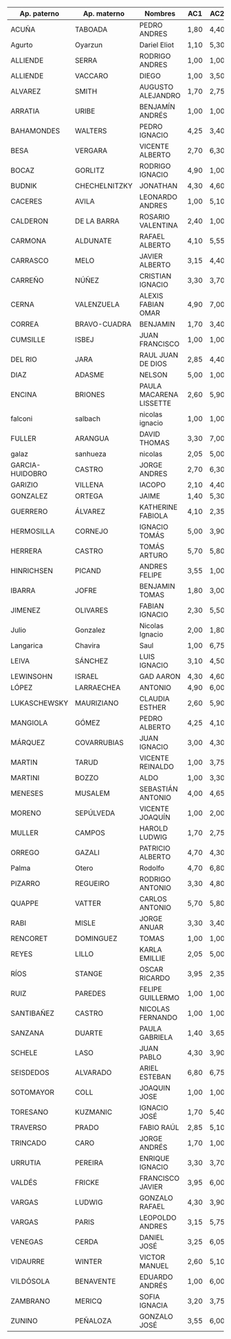 Ap. paterno	|	Ap. materno	|	Nombres	|	AC1	|	AC2	|	AC3	|	AC4	|	AC5	|	C1	|	C2	|	C3	|
----------------	|	----------------	|	----------------	|	----------------	|	----------------	|	----------------	|	----------------	|	----------------	|	----------------	|	----------------	|	----------------	|
ACUÑA	|	TABOADA	|	PEDRO ANDRES	|	1,80	|	4,40	|	1,00	|	1,00	|	1,00	|	4,00	|	1,00	|	1,00	|
Agurto	|	Oyarzun	|	Dariel Eliot	|	1,10	|	5,30	|	1,00	|	1,00	|	1,10	|	1,00	|	1,00	|	4,00	|
ALLIENDE	|	SERRA	|	RODRIGO ANDRES	|	1,00	|	1,00	|	1,00	|	1,00	|	5,00	|	1,00	|	1,00	|	5,50	|
ALLIENDE	|	VACCARO	|	DIEGO	|	1,00	|	3,50	|	1,00	|	1,00	|	1,00	|	2,50	|	1,00	|	6,80	|
ALVAREZ	|	SMITH	|	AUGUSTO ALEJANDRO	|	1,70	|	2,75	|	1,00	|	2,80	|	1,00	|	1,00	|	1,00	|	1,00	|
ARRATIA	|	URIBE	|	BENJAMÍN ANDRÉS	|	1,00	|	1,00	|	2,95	|	2,30	|	2,50	|	4,00	|	1,00	|	4,00	|
BAHAMONDES	|	WALTERS	|	PEDRO IGNACIO	|	4,25	|	3,40	|	1,00	|	1,00	|	1,00	|	6,20	|	7,00	|	7,00	|
BESA	|	VERGARA	|	VICENTE ALBERTO	|	2,70	|	6,30	|	1,00	|	5,55	|	1,00	|	4,00	|	7,00	|	7,00	|
BOCAZ	|	GORLITZ	|	RODRIGO IGNACIO	|	4,90	|	1,00	|	1,00	|	1,00	|	2,00	|	7,00	|	1,00	|	1,00	|
BUDNIK	|	CHECHELNITZKY	|	JONATHAN	|	4,30	|	4,60	|	4,15	|	3,30	|	2,00	|	2,50	|	1,00	|	6,80	|
CACERES	|	AVILA	|	LEONARDO ANDRES	|	1,00	|	5,10	|	1,00	|	1,00	|	1,00	|	1,00	|	1,00	|	1,00	|
CALDERON	|	DE LA BARRA	|	ROSARIO VALENTINA	|	2,40	|	1,00	|	1,00	|	2,00	|	1,00	|	5,50	|	1,00	|	1,00	|
CARMONA	|	ALDUNATE	|	RAFAEL ALBERTO	|	4,10	|	5,55	|	4,68	|	6,90	|	2,50	|	7,00	|	1,00	|	6,60	|
CARRASCO	|	MELO	|	JAVIER ALBERTO	|	3,15	|	4,40	|	1,00	|	1,00	|	3,00	|	1,00	|	4,00	|	6,80	|
CARREÑO	|	NÚÑEZ	|	CRISTIAN IGNACIO	|	3,30	|	3,70	|	5,40	|	2,00	|	4,50	|	7,00	|	7,00	|	6,80	|
CERNA	|	VALENZUELA	|	ALEXIS FABIAN OMAR	|	4,90	|	7,00	|	5,48	|	4,10	|	5,50	|	7,00	|	1,00	|	6,80	|
CORREA	|	BRAVO-CUADRA	|	BENJAMIN	|	1,70	|	3,40	|	1,00	|	3,30	|	2,20	|	1,00	|	4,00	|	3,80	|
CUMSILLE	|	ISBEJ	|	JUAN FRANCISCO	|	1,00	|	1,00	|	1,00	|	1,00	|	1,00	|	1,00	|	1,00	|	1,00	|
DEL RIO	|	JARA	|	RAUL JUAN DE DIOS	|	2,85	|	4,40	|	1,00	|	1,30	|	5,00	|	4,00	|	1,00	|	1,00	|
DIAZ	|	ADASME	|	NELSON	|	5,00	|	1,00	|	1,00	|	1,00	|	1,00	|	1,20	|	1,00	|	1,00	|
ENCINA	|	BRIONES	|	PAULA MACARENA LISSETTE	|	2,60	|	5,90	|	2,85	|	1,20	|	2,00	|	5,50	|	1,00	|	6,80	|
falconi	|	salbach	|	nicolas ignacio 	|	1,00	|	1,00	|	1,00	|	1,00	|	3,00	|	3,50	|	1,00	|	6,80	|
FULLER	|	ARANGUA	|	DAVID THOMAS	|	3,30	|	7,00	|	1,00	|	6,10	|	5,00	|	7,00	|	2,00	|	1,00	|
galaz	|	sanhueza	|	nicolas	|	2,05	|	5,00	|	1,00	|	1,00	|	2,20	|	2,50	|	1,00	|	1,00	|
GARCIA-HUIDOBRO	|	CASTRO	|	JORGE ANDRES	|	2,70	|	6,30	|	1,00	|	1,00	|	2,50	|	1,00	|	1,00	|	1,00	|
GARIZIO	|	VILLENA	|	IACOPO	|	2,10	|	4,40	|	4,98	|	4,60	|	6,00	|	5,50	|	7,00	|	3,80	|
GONZALEZ	|	ORTEGA	|	JAIME	|	1,40	|	5,30	|	1,00	|	1,00	|	2,00	|	1,00	|	4,00	|	1,00	|
GUERRERO	|	ÁLVAREZ	|	KATHERINE FABIOLA	|	4,10	|	2,35	|	1,00	|	2,00	|	1,00	|	2,00	|	1,00	|	3,70	|
HERMOSILLA	|	CORNEJO	|	IGNACIO TOMÁS	|	5,00	|	3,90	|	4,15	|	5,00	|	3,00	|	3,00	|	1,00	|	1,00	|
HERRERA	|	CASTRO	|	TOMÁS ARTURO	|	5,70	|	5,80	|	2,30	|	4,00	|	2,50	|	3,00	|	7,00	|	7,00	|
HINRICHSEN	|	PICAND	|	ANDRES FELIPE	|	3,55	|	1,00	|	1,00	|	1,90	|	2,50	|	4,00	|	1,00	|	1,00	|
IBARRA	|	JOFRE	|	BENJAMIN TOMAS	|	1,80	|	3,00	|	1,00	|	1,00	|	1,00	|	4,00	|	1,00	|	3,80	|
JIMENEZ	|	OLIVARES	|	FABIAN IGNACIO	|	2,30	|	5,50	|	5,48	|	1,20	|	1,50	|	6,50	|	1,00	|	4,00	|
Julio	|	Gonzalez	|	Nicolas Ignacio	|	2,00	|	1,80	|	1,00	|	1,50	|	4,00	|	4,00	|	1,00	|	3,80	|
Langarica	|	Chavira	|	Saul	|	1,00	|	6,75	|	1,00	|	1,00	|	1,00	|	6,00	|	7,00	|	4,00	|
LEIVA	|	SÁNCHEZ	|	LUIS IGNACIO	|	3,10	|	4,50	|	1,00	|	1,00	|	1,00	|	5,50	|	7,00	|	1,00	|
LEWINSOHN	|	ISRAEL	|	GAD AARON	|	4,30	|	4,60	|	1,00	|	2,95	|	3,00	|	3,00	|	1,00	|	6,80	|
LÓPEZ	|	LARRAECHEA	|	ANTONIO	|	4,90	|	6,00	|	1,00	|	1,00	|	1,00	|	1,00	|	1,00	|	6,80	|
LUKASCHEWSKY	|	MAURIZIANO	|	CLAUDIA ESTHER	|	2,60	|	5,90	|	1,00	|	1,00	|	2,20	|	3,50	|	1,00	|	1,00	|
MANGIOLA	|	GÓMEZ	|	PEDRO ALBERTO	|	4,25	|	4,10	|	2,10	|	1,50	|	2,50	|	2,50	|	1,00	|	3,80	|
MÁRQUEZ	|	COVARRUBIAS	|	JUAN IGNACIO	|	3,00	|	4,30	|	2,80	|	1,00	|	3,50	|	6,50	|	1,00	|	6,80	|
MARTIN	|	TARUD	|	VICENTE REINALDO	|	1,00	|	3,75	|	1,80	|	1,00	|	1,00	|	5,50	|	1,00	|	1,00	|
MARTINI	|	BOZZO	|	ALDO	|	1,00	|	3,30	|	1,00	|	1,10	|	1,00	|	6,25	|	1,00	|	1,00	|
MENESES	|	MUSALEM	|	SEBASTIÁN ANTONIO	|	4,00	|	4,65	|	1,00	|	1,00	|	5,00	|	3,40	|	1,00	|	7,00	|
MORENO	|	SEPÚLVEDA	|	VICENTE JOAQUÍN	|	1,00	|	2,00	|	1,00	|	1,00	|	1,00	|	4,00	|	1,00	|	6,80	|
MULLER	|	CAMPOS	|	HAROLD LUDWIG	|	1,70	|	2,75	|	1,00	|	3,40	|	1,50	|	1,50	|	1,00	|	2,50	|
ORREGO	|	GAZALI	|	PATRICIO ALBERTO	|	4,70	|	4,30	|	1,00	|	3,50	|	3,00	|	2,50	|	1,00	|	1,00	|
Palma	|	Otero	|	Rodolfo	|	4,70	|	6,80	|	1,00	|	7,00	|	5,50	|	4,50	|	6,00	|	4,00	|
PIZARRO	|	REGUEIRO	|	RODRIGO ANTONIO	|	3,30	|	4,80	|	3,95	|	3,40	|	5,50	|	3,75	|	1,00	|	6,80	|
QUAPPE	|	VATTER	|	CARLOS ANTONIO	|	5,70	|	5,80	|	1,00	|	2,10	|	4,60	|	4,75	|	6,00	|	6,60	|
RABI	|	MISLE	|	JORGE ANUAR	|	3,30	|	3,40	|	1,90	|	2,80	|	5,00	|	7,00	|	1,00	|	1,00	|
RENCORET	|	DOMINGUEZ	|	TOMAS	|	1,00	|	1,00	|	1,00	|	1,00	|	1,00	|	1,00	|	1,00	|	1,00	|
REYES	|	LILLO	|	KARLA EMILLIE	|	2,05	|	5,00	|	1,00	|	1,70	|	5,00	|	3,00	|	1,00	|	6,80	|
RÍOS	|	STANGE	|	OSCAR RICARDO	|	3,95	|	2,35	|	2,80	|	1,00	|	3,00	|	2,00	|	1,00	|	6,80	|
RUIZ	|	PAREDES	|	FELIPE GUILLERMO	|	1,00	|	1,00	|	1,00	|	1,00	|	1,00	|	1,00	|	1,00	|	4,00	|
SANTIBAÑEZ	|	CASTRO	|	NICOLAS FERNANDO	|	1,00	|	1,00	|	1,00	|	1,20	|	1,00	|	2,50	|	2,00	|	1,00	|
SANZANA	|	DUARTE	|	PAULA GABRIELA	|	1,40	|	3,65	|	1,00	|	1,50	|	3,00	|	1,50	|	1,00	|	1,00	|
SCHELE	|	LASO	|	JUAN PABLO	|	4,30	|	3,90	|	1,00	|	1,00	|	3,00	|	1,00	|	7,00	|	6,60	|
SEISDEDOS	|	ALVARADO	|	ARIEL ESTEBAN	|	6,80	|	6,75	|	6,36	|	7,00	|	7,00	|	1,00	|	7,00	|	6,60	|
SOTOMAYOR	|	COLL	|	JOAQUIN JOSE	|	1,00	|	1,00	|	3,40	|	1,00	|	4,00	|	3,50	|	1,00	|	6,80	|
TORESANO	|	KUZMANIC	|	IGNACIO JOSÉ	|	1,70	|	5,40	|	1,00	|	3,40	|	2,80	|	5,00	|	1,00	|	5,50	|
TRAVERSO	|	PRADO	|	FABIO RAÚL	|	2,85	|	5,10	|	3,24	|	1,00	|	1,00	|	3,00	|	1,00	|	1,00	|
TRINCADO	|	CARO	|	JORGE ANDRÉS	|	1,70	|	1,00	|	2,45	|	4,20	|	1,00	|	2,50	|	1,00	|	1,00	|
URRUTIA	|	PEREIRA	|	ENRIQUE IGNACIO	|	3,30	|	3,70	|	1,00	|	1,00	|	1,40	|	3,50	|	1,00	|	6,60	|
VALDÉS	|	FRICKE	|	FRANCISCO JAVIER	|	3,95	|	6,00	|	3,40	|	2,60	|	1,00	|	3,00	|	1,00	|	6,80	|
VARGAS	|	LUDWIG	|	GONZALO RAFAEL	|	4,30	|	3,90	|	1,00	|	1,00	|	1,00	|	3,00	|	1,00	|	6,60	|
VARGAS	|	PARIS	|	LEOPOLDO ANDRES	|	3,15	|	5,75	|	1,90	|	1,50	|	2,00	|	4,00	|	1,00	|	3,80	|
VENEGAS	|	CERDA	|	DANIEL JOSÉ	|	3,25	|	6,05	|	5,48	|	7,00	|	5,00	|	1,00	|	1,00	|	6,80	|
VIDAURRE	|	WINTER	|	VICTOR MANUEL	|	2,60	|	5,10	|	1,00	|	5,00	|	2,50	|	5,00	|	1,00	|	6,80	|
VILDÓSOLA	|	BENAVENTE	|	EDUARDO ANDRÉS	|	1,00	|	6,00	|	1,00	|	7,00	|	5,50	|	6,00	|	2,00	|	6,80	|
ZAMBRANO	|	MERICQ	|	SOFIA IGNACIA	|	3,20	|	3,75	|	4,95	|	3,40	|	5,50	|	5,00	|	1,00	|	1,00	|
ZUNINO	|	PEÑALOZA	|	GONZALO JOSÉ	|	3,55	|	6,00	|	1,00	|	1,00	|	1,00	|	5,00	|	1,00	|	1,00	|
